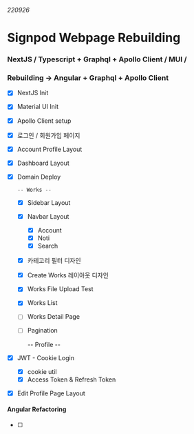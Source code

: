_220926_

# Signpod Webpage Rebuilding

### NextJS / Typescript + Graphql + Apollo Client / MUI /

### Rebuilding -> Angular + Graphql + Apollo Client

- [x] NextJS Init
- [x] Material UI Init
- [x] Apollo Client setup
- [x] 로그인 / 회원가입 페이지
- [x] Account Profile Layout
- [x] Dashboard Layout
- [x] Domain Deploy

      -- Works --

  - [x] Sidebar Layout
  - [x] Navbar Layout

    - [x] Account
    - [x] Noti
    - [x] Search

  - [x] 카테고리 필터 디자인
  - [x] Create Works 레이아웃 디자인
  - [x] Works File Upload Test
  - [x] Works List
  - [ ] Works Detail Page
  - [ ] Pagination

    -- Profile --

- [x] JWT - Cookie Login
  - [x] cookie util
  - [x] Access Token & Refresh Token
- [x] Edit Profile Page Layout

#### Angular Refactoring

- [ ]
